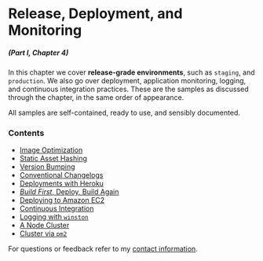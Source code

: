 # Release, Deployment, and Monitoring

##### _(Part I, Chapter 4)_

In this chapter we cover **release-grade environments**, such as `staging`, and `production`. We also go over deployment, application monitoring, logging, and continuous integration practices. These are the samples as discussed through the chapter, in the same order of appearance.

All samples are self-contained, ready to use, and sensibly documented.

### Contents

- [Image Optimization](https://github.com/bevacqua/buildfirst/tree/master/ch04/01_image-optimization)
- [Static Asset Hashing](https://github.com/bevacqua/buildfirst/tree/master/ch04/02_asset-hashing)
- [Version Bumping](https://github.com/bevacqua/buildfirst/tree/master/ch04/03_version-bump)
- [Conventional Changelogs](https://github.com/bevacqua/buildfirst/tree/master/ch04/04_conventional-changelog)
- [Deployments with Heroku](https://github.com/bevacqua/buildfirst/tree/master/ch04/05_heroku-deployments)
- [_Build First_, Deploy, Build Again](https://github.com/buildfirst/heroku-grunt)
- [Deploying to Amazon EC2](https://github.com/bevacqua/buildfirst/tree/master/ch04/07_aws-deployments)
- [Continuous Integration](https://github.com/buildfirst/ci-by-example)
- [Logging with `winston`](https://github.com/bevacqua/buildfirst/tree/master/ch04/09_logging-with-winston)
- [A Node Cluster](https://github.com/bevacqua/buildfirst/tree/master/ch04/10_a-node-cluster)
- [Cluster via `pm2`](https://github.com/bevacqua/buildfirst/tree/master/ch04/11_cluster-by-pm2)

For questions or feedback refer to my [contact information](https://github.com/bevacqua/buildfirst#feedback).
